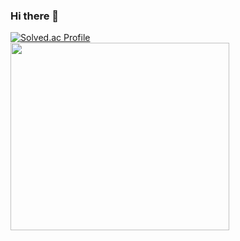 ### Hi there 👋
[![Solved.ac Profile](http://mazassumnida.wtf/api/generate_badge?boj=joos0207)](https://solved.ac/joos0207)
<br>
<a href="https://github.com/devxb/gitanimals">
<img
  src="https://render.gitanimals.org/farms/Lee-Yeonjoo"
  width="350"
  height="300"
/>
</a>
<!--
**Lee-Yeonjoo/Lee-Yeonjoo** is a ✨ _special_ ✨ repository because its `README.md` (this file) appears on your GitHub profile.

Here are some ideas to get you started:

- 🔭 I’m currently working on ...
- 🌱 I’m currently learning ...
- 👯 I’m looking to collaborate on ...
- 🤔 I’m looking for help with ...
- 💬 Ask me about ...
- 📫 How to reach me: ...
- 😄 Pronouns: ...
- ⚡ Fun fact: ...
-->
